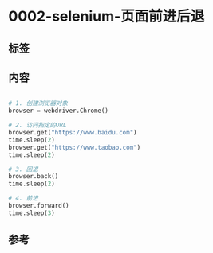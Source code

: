 # 0002-selenium-页面前进后退

## 标签

## 内容

```python {.line-numbers}

# 1. 创建浏览器对象
browser = webdriver.Chrome()

# 2. 访问指定的URL
browser.get("https://www.baidu.com")
time.sleep(2)
browser.get("https://www.taobao.com")
time.sleep(2)

# 3. 回退
browser.back()
time.sleep(2)

# 4. 前进
browser.forward()
time.sleep(3)
```

## 参考
